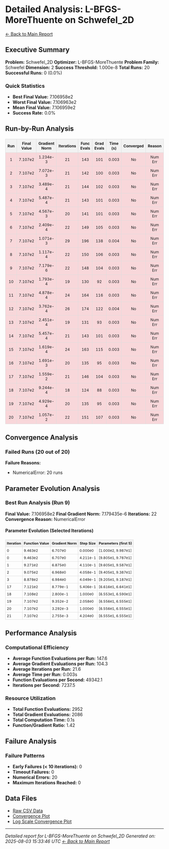 # Detailed Analysis: L-BFGS-MoreThuente on Schwefel_2D
[← Back to Main Report](benchmark_report.md)
## Executive Summary
**Problem:** Schwefel_2D
**Optimizer:** L-BFGS-MoreThuente
**Problem Family:** Schwefel
**Dimension:** 2
**Success Threshold:** 1.000e-8
**Total Runs:** 20
**Successful Runs:** 0 (0.0%)

### Quick Statistics
* **Best Final Value:** 7.106958e2
* **Worst Final Value:** 7.106963e2
* **Mean Final Value:** 7.106959e2
* **Success Rate:** 0.0%


## Run-by-Run Analysis
<table style="border-collapse: collapse; width: 100%; margin: 20px 0; font-size: 12px;">
<tr style="background-color: #f2f2f2;">
<th style="border: 1px solid #ddd; padding: 6px; text-align: center;">Run</th>
<th style="border: 1px solid #ddd; padding: 6px; text-align: center;">Final Value</th>
<th style="border: 1px solid #ddd; padding: 6px; text-align: center;">Gradient Norm</th>
<th style="border: 1px solid #ddd; padding: 6px; text-align: center;">Iterations</th>
<th style="border: 1px solid #ddd; padding: 6px; text-align: center;">Func Evals</th>
<th style="border: 1px solid #ddd; padding: 6px; text-align: center;">Grad Evals</th>
<th style="border: 1px solid #ddd; padding: 6px; text-align: center;">Time (s)</th>
<th style="border: 1px solid #ddd; padding: 6px; text-align: center;">Converged</th>
<th style="border: 1px solid #ddd; padding: 6px; text-align: center;">Reason</th>
</tr>
<tr style="background-color: #f8d7da;">
<td style="border: 1px solid #ddd; padding: 6px; text-align: center;">1</td>
<td style="border: 1px solid #ddd; padding: 6px; text-align: center;">7.107e2</td>
<td style="border: 1px solid #ddd; padding: 6px; text-align: center;">1.234e-3</td>
<td style="border: 1px solid #ddd; padding: 6px; text-align: center;">21</td>
<td style="border: 1px solid #ddd; padding: 6px; text-align: center;">143</td>
<td style="border: 1px solid #ddd; padding: 6px; text-align: center;">101</td>
<td style="border: 1px solid #ddd; padding: 6px; text-align: center;">0.003</td>
<td style="border: 1px solid #ddd; padding: 6px; text-align: center;">No</td>
<td style="border: 1px solid #ddd; padding: 6px; text-align: center;">Num Err</td>
</tr>
<tr style="background-color: #f8d7da;">
<td style="border: 1px solid #ddd; padding: 6px; text-align: center;">2</td>
<td style="border: 1px solid #ddd; padding: 6px; text-align: center;">7.107e2</td>
<td style="border: 1px solid #ddd; padding: 6px; text-align: center;">7.072e-3</td>
<td style="border: 1px solid #ddd; padding: 6px; text-align: center;">21</td>
<td style="border: 1px solid #ddd; padding: 6px; text-align: center;">142</td>
<td style="border: 1px solid #ddd; padding: 6px; text-align: center;">100</td>
<td style="border: 1px solid #ddd; padding: 6px; text-align: center;">0.003</td>
<td style="border: 1px solid #ddd; padding: 6px; text-align: center;">No</td>
<td style="border: 1px solid #ddd; padding: 6px; text-align: center;">Num Err</td>
</tr>
<tr style="background-color: #f8d7da;">
<td style="border: 1px solid #ddd; padding: 6px; text-align: center;">3</td>
<td style="border: 1px solid #ddd; padding: 6px; text-align: center;">7.107e2</td>
<td style="border: 1px solid #ddd; padding: 6px; text-align: center;">3.489e-4</td>
<td style="border: 1px solid #ddd; padding: 6px; text-align: center;">21</td>
<td style="border: 1px solid #ddd; padding: 6px; text-align: center;">144</td>
<td style="border: 1px solid #ddd; padding: 6px; text-align: center;">102</td>
<td style="border: 1px solid #ddd; padding: 6px; text-align: center;">0.003</td>
<td style="border: 1px solid #ddd; padding: 6px; text-align: center;">No</td>
<td style="border: 1px solid #ddd; padding: 6px; text-align: center;">Num Err</td>
</tr>
<tr style="background-color: #f8d7da;">
<td style="border: 1px solid #ddd; padding: 6px; text-align: center;">4</td>
<td style="border: 1px solid #ddd; padding: 6px; text-align: center;">7.107e2</td>
<td style="border: 1px solid #ddd; padding: 6px; text-align: center;">5.487e-4</td>
<td style="border: 1px solid #ddd; padding: 6px; text-align: center;">21</td>
<td style="border: 1px solid #ddd; padding: 6px; text-align: center;">143</td>
<td style="border: 1px solid #ddd; padding: 6px; text-align: center;">101</td>
<td style="border: 1px solid #ddd; padding: 6px; text-align: center;">0.003</td>
<td style="border: 1px solid #ddd; padding: 6px; text-align: center;">No</td>
<td style="border: 1px solid #ddd; padding: 6px; text-align: center;">Num Err</td>
</tr>
<tr style="background-color: #f8d7da;">
<td style="border: 1px solid #ddd; padding: 6px; text-align: center;">5</td>
<td style="border: 1px solid #ddd; padding: 6px; text-align: center;">7.107e2</td>
<td style="border: 1px solid #ddd; padding: 6px; text-align: center;">4.567e-3</td>
<td style="border: 1px solid #ddd; padding: 6px; text-align: center;">20</td>
<td style="border: 1px solid #ddd; padding: 6px; text-align: center;">141</td>
<td style="border: 1px solid #ddd; padding: 6px; text-align: center;">101</td>
<td style="border: 1px solid #ddd; padding: 6px; text-align: center;">0.003</td>
<td style="border: 1px solid #ddd; padding: 6px; text-align: center;">No</td>
<td style="border: 1px solid #ddd; padding: 6px; text-align: center;">Num Err</td>
</tr>
<tr style="background-color: #f8d7da;">
<td style="border: 1px solid #ddd; padding: 6px; text-align: center;">6</td>
<td style="border: 1px solid #ddd; padding: 6px; text-align: center;">7.107e2</td>
<td style="border: 1px solid #ddd; padding: 6px; text-align: center;">2.409e-4</td>
<td style="border: 1px solid #ddd; padding: 6px; text-align: center;">22</td>
<td style="border: 1px solid #ddd; padding: 6px; text-align: center;">149</td>
<td style="border: 1px solid #ddd; padding: 6px; text-align: center;">105</td>
<td style="border: 1px solid #ddd; padding: 6px; text-align: center;">0.003</td>
<td style="border: 1px solid #ddd; padding: 6px; text-align: center;">No</td>
<td style="border: 1px solid #ddd; padding: 6px; text-align: center;">Num Err</td>
</tr>
<tr style="background-color: #f8d7da;">
<td style="border: 1px solid #ddd; padding: 6px; text-align: center;">7</td>
<td style="border: 1px solid #ddd; padding: 6px; text-align: center;">7.107e2</td>
<td style="border: 1px solid #ddd; padding: 6px; text-align: center;">1.071e-3</td>
<td style="border: 1px solid #ddd; padding: 6px; text-align: center;">29</td>
<td style="border: 1px solid #ddd; padding: 6px; text-align: center;">196</td>
<td style="border: 1px solid #ddd; padding: 6px; text-align: center;">138</td>
<td style="border: 1px solid #ddd; padding: 6px; text-align: center;">0.004</td>
<td style="border: 1px solid #ddd; padding: 6px; text-align: center;">No</td>
<td style="border: 1px solid #ddd; padding: 6px; text-align: center;">Num Err</td>
</tr>
<tr style="background-color: #f8d7da;">
<td style="border: 1px solid #ddd; padding: 6px; text-align: center;">8</td>
<td style="border: 1px solid #ddd; padding: 6px; text-align: center;">7.107e2</td>
<td style="border: 1px solid #ddd; padding: 6px; text-align: center;">1.117e-4</td>
<td style="border: 1px solid #ddd; padding: 6px; text-align: center;">22</td>
<td style="border: 1px solid #ddd; padding: 6px; text-align: center;">150</td>
<td style="border: 1px solid #ddd; padding: 6px; text-align: center;">106</td>
<td style="border: 1px solid #ddd; padding: 6px; text-align: center;">0.003</td>
<td style="border: 1px solid #ddd; padding: 6px; text-align: center;">No</td>
<td style="border: 1px solid #ddd; padding: 6px; text-align: center;">Num Err</td>
</tr>
<tr style="background-color: #f8d7da;">
<td style="border: 1px solid #ddd; padding: 6px; text-align: center;">9</td>
<td style="border: 1px solid #ddd; padding: 6px; text-align: center;">7.107e2</td>
<td style="border: 1px solid #ddd; padding: 6px; text-align: center;">7.179e-6</td>
<td style="border: 1px solid #ddd; padding: 6px; text-align: center;">22</td>
<td style="border: 1px solid #ddd; padding: 6px; text-align: center;">148</td>
<td style="border: 1px solid #ddd; padding: 6px; text-align: center;">104</td>
<td style="border: 1px solid #ddd; padding: 6px; text-align: center;">0.003</td>
<td style="border: 1px solid #ddd; padding: 6px; text-align: center;">No</td>
<td style="border: 1px solid #ddd; padding: 6px; text-align: center;">Num Err</td>
</tr>
<tr style="background-color: #f8d7da;">
<td style="border: 1px solid #ddd; padding: 6px; text-align: center;">10</td>
<td style="border: 1px solid #ddd; padding: 6px; text-align: center;">7.107e2</td>
<td style="border: 1px solid #ddd; padding: 6px; text-align: center;">1.793e-4</td>
<td style="border: 1px solid #ddd; padding: 6px; text-align: center;">19</td>
<td style="border: 1px solid #ddd; padding: 6px; text-align: center;">130</td>
<td style="border: 1px solid #ddd; padding: 6px; text-align: center;">92</td>
<td style="border: 1px solid #ddd; padding: 6px; text-align: center;">0.003</td>
<td style="border: 1px solid #ddd; padding: 6px; text-align: center;">No</td>
<td style="border: 1px solid #ddd; padding: 6px; text-align: center;">Num Err</td>
</tr>
<tr style="background-color: #f8d7da;">
<td style="border: 1px solid #ddd; padding: 6px; text-align: center;">11</td>
<td style="border: 1px solid #ddd; padding: 6px; text-align: center;">7.107e2</td>
<td style="border: 1px solid #ddd; padding: 6px; text-align: center;">4.878e-4</td>
<td style="border: 1px solid #ddd; padding: 6px; text-align: center;">24</td>
<td style="border: 1px solid #ddd; padding: 6px; text-align: center;">164</td>
<td style="border: 1px solid #ddd; padding: 6px; text-align: center;">116</td>
<td style="border: 1px solid #ddd; padding: 6px; text-align: center;">0.003</td>
<td style="border: 1px solid #ddd; padding: 6px; text-align: center;">No</td>
<td style="border: 1px solid #ddd; padding: 6px; text-align: center;">Num Err</td>
</tr>
<tr style="background-color: #f8d7da;">
<td style="border: 1px solid #ddd; padding: 6px; text-align: center;">12</td>
<td style="border: 1px solid #ddd; padding: 6px; text-align: center;">7.107e2</td>
<td style="border: 1px solid #ddd; padding: 6px; text-align: center;">3.762e-4</td>
<td style="border: 1px solid #ddd; padding: 6px; text-align: center;">26</td>
<td style="border: 1px solid #ddd; padding: 6px; text-align: center;">174</td>
<td style="border: 1px solid #ddd; padding: 6px; text-align: center;">122</td>
<td style="border: 1px solid #ddd; padding: 6px; text-align: center;">0.004</td>
<td style="border: 1px solid #ddd; padding: 6px; text-align: center;">No</td>
<td style="border: 1px solid #ddd; padding: 6px; text-align: center;">Num Err</td>
</tr>
<tr style="background-color: #f8d7da;">
<td style="border: 1px solid #ddd; padding: 6px; text-align: center;">13</td>
<td style="border: 1px solid #ddd; padding: 6px; text-align: center;">7.107e2</td>
<td style="border: 1px solid #ddd; padding: 6px; text-align: center;">2.451e-4</td>
<td style="border: 1px solid #ddd; padding: 6px; text-align: center;">19</td>
<td style="border: 1px solid #ddd; padding: 6px; text-align: center;">131</td>
<td style="border: 1px solid #ddd; padding: 6px; text-align: center;">93</td>
<td style="border: 1px solid #ddd; padding: 6px; text-align: center;">0.003</td>
<td style="border: 1px solid #ddd; padding: 6px; text-align: center;">No</td>
<td style="border: 1px solid #ddd; padding: 6px; text-align: center;">Num Err</td>
</tr>
<tr style="background-color: #f8d7da;">
<td style="border: 1px solid #ddd; padding: 6px; text-align: center;">14</td>
<td style="border: 1px solid #ddd; padding: 6px; text-align: center;">7.107e2</td>
<td style="border: 1px solid #ddd; padding: 6px; text-align: center;">5.457e-4</td>
<td style="border: 1px solid #ddd; padding: 6px; text-align: center;">21</td>
<td style="border: 1px solid #ddd; padding: 6px; text-align: center;">143</td>
<td style="border: 1px solid #ddd; padding: 6px; text-align: center;">101</td>
<td style="border: 1px solid #ddd; padding: 6px; text-align: center;">0.003</td>
<td style="border: 1px solid #ddd; padding: 6px; text-align: center;">No</td>
<td style="border: 1px solid #ddd; padding: 6px; text-align: center;">Num Err</td>
</tr>
<tr style="background-color: #f8d7da;">
<td style="border: 1px solid #ddd; padding: 6px; text-align: center;">15</td>
<td style="border: 1px solid #ddd; padding: 6px; text-align: center;">7.107e2</td>
<td style="border: 1px solid #ddd; padding: 6px; text-align: center;">1.619e-4</td>
<td style="border: 1px solid #ddd; padding: 6px; text-align: center;">24</td>
<td style="border: 1px solid #ddd; padding: 6px; text-align: center;">163</td>
<td style="border: 1px solid #ddd; padding: 6px; text-align: center;">115</td>
<td style="border: 1px solid #ddd; padding: 6px; text-align: center;">0.003</td>
<td style="border: 1px solid #ddd; padding: 6px; text-align: center;">No</td>
<td style="border: 1px solid #ddd; padding: 6px; text-align: center;">Num Err</td>
</tr>
<tr style="background-color: #f8d7da;">
<td style="border: 1px solid #ddd; padding: 6px; text-align: center;">16</td>
<td style="border: 1px solid #ddd; padding: 6px; text-align: center;">7.107e2</td>
<td style="border: 1px solid #ddd; padding: 6px; text-align: center;">1.691e-3</td>
<td style="border: 1px solid #ddd; padding: 6px; text-align: center;">20</td>
<td style="border: 1px solid #ddd; padding: 6px; text-align: center;">135</td>
<td style="border: 1px solid #ddd; padding: 6px; text-align: center;">95</td>
<td style="border: 1px solid #ddd; padding: 6px; text-align: center;">0.003</td>
<td style="border: 1px solid #ddd; padding: 6px; text-align: center;">No</td>
<td style="border: 1px solid #ddd; padding: 6px; text-align: center;">Num Err</td>
</tr>
<tr style="background-color: #f8d7da;">
<td style="border: 1px solid #ddd; padding: 6px; text-align: center;">17</td>
<td style="border: 1px solid #ddd; padding: 6px; text-align: center;">7.107e2</td>
<td style="border: 1px solid #ddd; padding: 6px; text-align: center;">1.559e-2</td>
<td style="border: 1px solid #ddd; padding: 6px; text-align: center;">21</td>
<td style="border: 1px solid #ddd; padding: 6px; text-align: center;">146</td>
<td style="border: 1px solid #ddd; padding: 6px; text-align: center;">104</td>
<td style="border: 1px solid #ddd; padding: 6px; text-align: center;">0.003</td>
<td style="border: 1px solid #ddd; padding: 6px; text-align: center;">No</td>
<td style="border: 1px solid #ddd; padding: 6px; text-align: center;">Num Err</td>
</tr>
<tr style="background-color: #f8d7da;">
<td style="border: 1px solid #ddd; padding: 6px; text-align: center;">18</td>
<td style="border: 1px solid #ddd; padding: 6px; text-align: center;">7.107e2</td>
<td style="border: 1px solid #ddd; padding: 6px; text-align: center;">9.244e-4</td>
<td style="border: 1px solid #ddd; padding: 6px; text-align: center;">18</td>
<td style="border: 1px solid #ddd; padding: 6px; text-align: center;">124</td>
<td style="border: 1px solid #ddd; padding: 6px; text-align: center;">88</td>
<td style="border: 1px solid #ddd; padding: 6px; text-align: center;">0.003</td>
<td style="border: 1px solid #ddd; padding: 6px; text-align: center;">No</td>
<td style="border: 1px solid #ddd; padding: 6px; text-align: center;">Num Err</td>
</tr>
<tr style="background-color: #f8d7da;">
<td style="border: 1px solid #ddd; padding: 6px; text-align: center;">19</td>
<td style="border: 1px solid #ddd; padding: 6px; text-align: center;">7.107e2</td>
<td style="border: 1px solid #ddd; padding: 6px; text-align: center;">4.929e-4</td>
<td style="border: 1px solid #ddd; padding: 6px; text-align: center;">20</td>
<td style="border: 1px solid #ddd; padding: 6px; text-align: center;">135</td>
<td style="border: 1px solid #ddd; padding: 6px; text-align: center;">95</td>
<td style="border: 1px solid #ddd; padding: 6px; text-align: center;">0.003</td>
<td style="border: 1px solid #ddd; padding: 6px; text-align: center;">No</td>
<td style="border: 1px solid #ddd; padding: 6px; text-align: center;">Num Err</td>
</tr>
<tr style="background-color: #f8d7da;">
<td style="border: 1px solid #ddd; padding: 6px; text-align: center;">20</td>
<td style="border: 1px solid #ddd; padding: 6px; text-align: center;">7.107e2</td>
<td style="border: 1px solid #ddd; padding: 6px; text-align: center;">1.057e-2</td>
<td style="border: 1px solid #ddd; padding: 6px; text-align: center;">22</td>
<td style="border: 1px solid #ddd; padding: 6px; text-align: center;">151</td>
<td style="border: 1px solid #ddd; padding: 6px; text-align: center;">107</td>
<td style="border: 1px solid #ddd; padding: 6px; text-align: center;">0.003</td>
<td style="border: 1px solid #ddd; padding: 6px; text-align: center;">No</td>
<td style="border: 1px solid #ddd; padding: 6px; text-align: center;">Num Err</td>
</tr>
</table>

## Convergence Analysis

### Failed Runs (20 out of 20)

**Failure Reasons:**
- NumericalError: 20 runs

## Parameter Evolution Analysis

### Best Run Analysis (Run 9)
**Final Value:** 7.106958e2
**Final Gradient Norm:** 7.179435e-6
**Iterations:** 22
**Convergence Reason:** NumericalError

#### Parameter Evolution (Selected Iterations)

<table style="border-collapse: collapse; width: 100%; margin: 20px 0; font-size: 11px;">
<tr style="background-color: #f2f2f2;">
<th style="border: 1px solid #ddd; padding: 4px;">Iteration</th>
<th style="border: 1px solid #ddd; padding: 4px;">Function Value</th>
<th style="border: 1px solid #ddd; padding: 4px;">Gradient Norm</th>
<th style="border: 1px solid #ddd; padding: 4px;">Step Size</th>
<th style="border: 1px solid #ddd; padding: 4px;">Parameters (first 5)</th>
</tr>
<tr><td style="border: 1px solid #ddd; padding: 4px;">0</td><td style="border: 1px solid #ddd; padding: 4px;">9.463e2</td><td style="border: 1px solid #ddd; padding: 4px;">6.707e0</td><td style="border: 1px solid #ddd; padding: 4px;">0.000e0</td><td style="border: 1px solid #ddd; padding: 4px;">[1.000e2, 9.987e1]</td></tr>
<tr><td style="border: 1px solid #ddd; padding: 4px;">0</td><td style="border: 1px solid #ddd; padding: 4px;">9.463e2</td><td style="border: 1px solid #ddd; padding: 4px;">6.707e0</td><td style="border: 1px solid #ddd; padding: 4px;">4.211e-1</td><td style="border: 1px solid #ddd; padding: 4px;">[9.805e1, 9.787e1]</td></tr>
<tr><td style="border: 1px solid #ddd; padding: 4px;">1</td><td style="border: 1px solid #ddd; padding: 4px;">9.271e2</td><td style="border: 1px solid #ddd; padding: 4px;">6.875e0</td><td style="border: 1px solid #ddd; padding: 4px;">4.110e-1</td><td style="border: 1px solid #ddd; padding: 4px;">[9.605e1, 9.587e1]</td></tr>
<tr><td style="border: 1px solid #ddd; padding: 4px;">2</td><td style="border: 1px solid #ddd; padding: 4px;">9.075e2</td><td style="border: 1px solid #ddd; padding: 4px;">6.968e0</td><td style="border: 1px solid #ddd; padding: 4px;">4.058e-1</td><td style="border: 1px solid #ddd; padding: 4px;">[9.405e1, 9.387e1]</td></tr>
<tr><td style="border: 1px solid #ddd; padding: 4px;">3</td><td style="border: 1px solid #ddd; padding: 4px;">8.878e2</td><td style="border: 1px solid #ddd; padding: 4px;">6.984e0</td><td style="border: 1px solid #ddd; padding: 4px;">4.049e-1</td><td style="border: 1px solid #ddd; padding: 4px;">[9.205e1, 9.187e1]</td></tr>
<tr><td style="border: 1px solid #ddd; padding: 4px;">17</td><td style="border: 1px solid #ddd; padding: 4px;">7.121e2</td><td style="border: 1px solid #ddd; padding: 4px;">8.779e-1</td><td style="border: 1px solid #ddd; padding: 4px;">5.406e-1</td><td style="border: 1px solid #ddd; padding: 4px;">[6.616e1, 6.641e1]</td></tr>
<tr><td style="border: 1px solid #ddd; padding: 4px;">18</td><td style="border: 1px solid #ddd; padding: 4px;">7.108e2</td><td style="border: 1px solid #ddd; padding: 4px;">2.800e-1</td><td style="border: 1px solid #ddd; padding: 4px;">1.000e0</td><td style="border: 1px solid #ddd; padding: 4px;">[6.553e1, 6.590e1]</td></tr>
<tr><td style="border: 1px solid #ddd; padding: 4px;">19</td><td style="border: 1px solid #ddd; padding: 4px;">7.107e2</td><td style="border: 1px solid #ddd; padding: 4px;">9.352e-2</td><td style="border: 1px solid #ddd; padding: 4px;">2.058e0</td><td style="border: 1px solid #ddd; padding: 4px;">[6.556e1, 6.555e1]</td></tr>
<tr><td style="border: 1px solid #ddd; padding: 4px;">20</td><td style="border: 1px solid #ddd; padding: 4px;">7.107e2</td><td style="border: 1px solid #ddd; padding: 4px;">3.292e-3</td><td style="border: 1px solid #ddd; padding: 4px;">1.000e0</td><td style="border: 1px solid #ddd; padding: 4px;">[6.556e1, 6.555e1]</td></tr>
<tr><td style="border: 1px solid #ddd; padding: 4px;">21</td><td style="border: 1px solid #ddd; padding: 4px;">7.107e2</td><td style="border: 1px solid #ddd; padding: 4px;">2.755e-3</td><td style="border: 1px solid #ddd; padding: 4px;">4.204e0</td><td style="border: 1px solid #ddd; padding: 4px;">[6.555e1, 6.555e1]</td></tr>
</table>

## Performance Analysis

### Computational Efficiency
- **Average Function Evaluations per Run:** 147.6
- **Average Gradient Evaluations per Run:** 104.3
- **Average Iterations per Run:** 21.6
- **Average Time per Run:** 0.003s
- **Function Evaluations per Second:** 49342.1
- **Iterations per Second:** 7237.5
### Resource Utilization
- **Total Function Evaluations:** 2952
- **Total Gradient Evaluations:** 2086
- **Total Computation Time:** 0.1s
- **Function/Gradient Ratio:** 1.42
## Failure Analysis

### Failure Patterns
- **Early Failures (< 10 iterations):** 0
- **Timeout Failures:** 0
- **Numerical Errors:** 20
- **Maximum Iterations Reached:** 0


## Data Files
* [Raw CSV Data](../data/problems/Schwefel_2D_results.csv)
* [Convergence Plot](../plots/Schwefel_2D.png)
* [Log Scale Convergence Plot](../plots/Schwefel_2D_log.png)


---
*Detailed report for L-BFGS-MoreThuente on Schwefel_2D*
*Generated on: 2025-08-03 15:33:46 UTC*
*[← Back to Main Report](../benchmark_report.md)*
